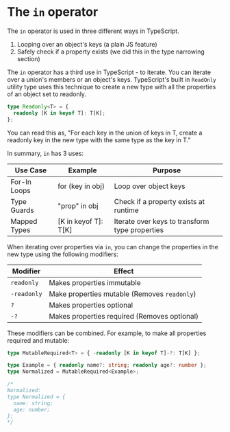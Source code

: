 # The `in` operator

The `in` operator is used in three different ways in TypeScript.

1. Looping over an object's keys (a plain JS feature)
2. Safely check if a property exists (we did this in the type narrowing section)

The `in` operator has a third use in TypeScript - to iterate. You can iterate over a union's members or an object's keys. TypeScript's built in `ReadOnly` utility type uses this technique to create a new type with all the properties of an object set to readonly.

```ts
type Readonly<T> = {
  readonly [K in keyof T]: T[K];
};
```

You can read this as, "For each key in the union of keys in T, create a readonly key in the new type with the same type as the key in T."

In summary, `in` has 3 uses:

| Use Case     | Example              | Purpose                                        |
| ------------ | -------------------- | ---------------------------------------------- |
| For-In Loops | for (key in obj)     | Loop over object keys                          |
| Type Guards  | "prop" in obj        | Check if a property exists at runtime          |
| Mapped Types | [K in keyof T]: T[K] | Iterate over keys to transform type properties |

When iterating over properties via `in`, you can change the properties in the new type using the following modifiers:

| Modifier    | Effect                                       |
| ----------- | -------------------------------------------- |
| `readonly`  | Makes properties immutable                   |
| `-readonly` | Make properties mutable (Removes `readonly`) |
| `?`         | Makes properties optional                    |
| `-?`        | Makes properties required (Removes optional) |

These modifiers can be combined. For example, to make all properties required and mutable:

```ts
type MutableRequired<T> = { -readonly [K in keyof T]-?: T[K] };

type Example = { readonly name?: string; readonly age?: number };
type Normalized = MutableRequired<Example>;

/*
Normalized:
type Normalized = {
  name: string;
  age: number;
};
*/
```
